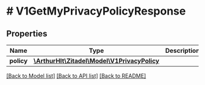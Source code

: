 # # V1GetMyPrivacyPolicyResponse

## Properties

Name | Type | Description | Notes
------------ | ------------- | ------------- | -------------
**policy** | [**\ArthurHlt\Zitadel\Model\V1PrivacyPolicy**](V1PrivacyPolicy.md) |  | [optional]

[[Back to Model list]](../../README.md#models) [[Back to API list]](../../README.md#endpoints) [[Back to README]](../../README.md)
